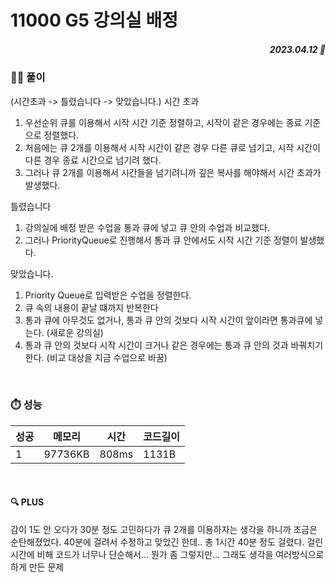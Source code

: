 # 11000 G5 강의실 배정
##### <p align="right"> 2023.04.12 📆 </p>


### 👩‍🏫 풀이 
(시간초과 -> 틀렸습니다 -> 맞았습니다.)
시간 초과
1. 우선순위 큐를 이용해서 시작 시간 기준 정렬하고, 시작이 같은 경우에는 종료 기준으로 정렬했다.
2. 처음에는 큐 2개를 이용해서 시작 시간이 같은 경우 다른 큐로 넘기고, 시작 시간이 다른 경우 종료 시간으로 넘기려 했다.
3. 그러나 큐 2개를 이용해서 시간들을 넘기려니까 깊은 복사를 해야해서 시간 초과가 발생했다.

틀렸습니다
1. 강의실에 배정 받은 수업을 통과 큐에 넣고 큐 안의 수업과 비교했다.
2. 그러나 PriorityQueue<Class>로 진행해서 통과 큐 안에서도 시작 시간 기준 정렬이 발생했다.

맞았습니다.
1. Priority Queue로 입력받은 수업을 정렬한다.
2. 큐 속의 내용이 끝날 떄까지 반복한다
3. 통과 큐에 아무것도 없거나, 통과 큐 안의 것보다 시작 시간이 앞이라면 통과큐에 넣는다. (새로운 강의실)
4. 통과 큐 안의 것보다 시작 시간이 크거나 같은 경우에는 통과 큐 안의 것과 바꿔치기한다. (비교 대상을 지금 수업으로 바꿈)

<br>

### ⏱️ 성능 
<!-- 테이블 -->
성공 |메모리 | 시간 | 코드길이
---|---|---|---|
1|97736KB|808ms|1131B

<br>

#### 🔍 PLUS 
감이 1도 안 오다가 30분 정도 고민하다가 큐 2개를 이용하자는 생각을 하니까 조금은 순탄해졌었다.
40분에 걸려서 수정하고 맞았긴 한데.. 총 1시간 40분 정도 걸렸다.
걸린 시간에 비해 코드가 너무나 단순해서... 뭔가 좀 그렇지만... 그래도 생각을 여러방식으로 하게 만든 문제
 


